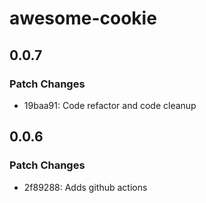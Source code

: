 # awesome-cookie

## 0.0.7

### Patch Changes

- 19baa91: Code refactor and code cleanup

## 0.0.6

### Patch Changes

- 2f89288: Adds github actions
